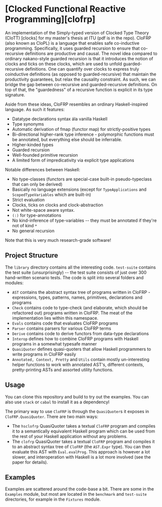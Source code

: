 # [Clocked Functional Reactive Programming][clofrp]

An implementation of the Simply-typed version of Clocked Type Theory (CloTT) [clocks] for my master's thesis at ITU (pdf is in the repo).
CloFRP (also known as CloPL) is a language that enables safe co-inductive programming.
Specifically, it uses guarded recursion to ensure that co-recursive definitions are productive and causal. The novel idea
compared to ordinary nakano-style guarded recursion is that it introduces the notion of clocks and ticks
on these clocks, which are used to unfold guarded-recursive definitions. One can quantify over clocks to
express truly coinductive definitions (as opposed to guarded-recursive) that maintain the productivity
guarantees, but relax the causality constraint. As such, we can bridge the gap between co-recursive
and guarded-recursive definitions. On top of that, the "guardedness" of a recursive function is explicit
in its type signature.

Aside from these ideas, CloFRP resembles an ordinary Haskell-inspired language. As such it features:
- Datatype declarations syntax ála vanilla Haskell
- Type synonyms 
- Automatic derivation of fmap (functor map) for strictly-positive types
- Bi-directional higher-rank type inference - polymorphic functions must be annotated, but everything else should
  be inferrable.
- Higher-kinded types
- Guarded recursion
- Well-founded primitive recursion
- A limited form of impredicativity via explicit type applications

Notable differences between Haskell:
- No type-classes (functors are special-case built-in pseudo-typeclass that can only be derived)
- Basically no language extensions (except for `TypeApplications` and `ScopedTypeVariables` which are built-in)
- Strict evaluation
- Clocks, ticks on clocks and clock-abstraction
- Not white-space aware syntax.
- `(:)` for type-annotations
- No kind-inference of type-variables -- they must be annotated if they're not of kind `*`
- No general recursion

Note that this is very much research-grade software!

## Project Structure
The `library` directory contains all the interesting code. `test-suite` contains the test suite (unsurprisingly) -- the test suite
consists of just over 300 hand-written scenario tests.
The code is split into several folders and modules:
- `AST` contains the abstract syntax tree of programs written in CloFRP - expressions, types, patterns, names, primitives, declarations and programs
- `Check` contains code to type-check (and elaborate, which should be refactored out) programs written in CloFRP. The meat of the implementation
  lies within this namespace.
- `Evals` contains code that evaluates CloFRP programs
- `Parser` contains parsers for various CloFRP terms
- `Derive` contains code to derive functors from data-type declarations
- `Interop` defines how to combine CloFRP programs with Haskell programs in a somewhat typesafe manner
- `QuasiQuoter` defines quasi-quoters that allow Haskell programmers to write programs in CloFRP easily
- `Annotated, Context, Pretty` and `Utils` contain mostly un-interesting helper functions to work with annotated AST's, different contexts,
  pretty-printing ASTs and assorted utility functions.

## Usage
You can clone this repository and build to try out the examples. You can also use
`stack` or `cabal` to install it as a dependencyl

The primary way to use `CloFRP` is through the `QuasiQuoter`s it exposes in 
`CloFRP.QuasiQuoter`. There are two main ways:

- The `hsclofrp` QuasiQuoter takes a textual `CloFRP` program and compiles it to 
  a semantically equivalent Haskell program which can be used from the rest of your
  Haskell application without any problems.
- The `clofrp` QuasiQuoter takes a textual `CloFRP` program and compiles it to an
  abstract syntax tree of `CloFRP` (the `AST.Expr` type). You can then evaluate this
  AST with `Eval.evalProg`. This approach is however a lot slower, and interoperation
  with Haskell is a lot more involved (see the paper for details).

## Examples
Examples are scattered around the code-base a bit. There are some in the
`Examples` module, but most are located in the `benchmark` and `test-suite`
directories, for example in the `Fixtures` module.